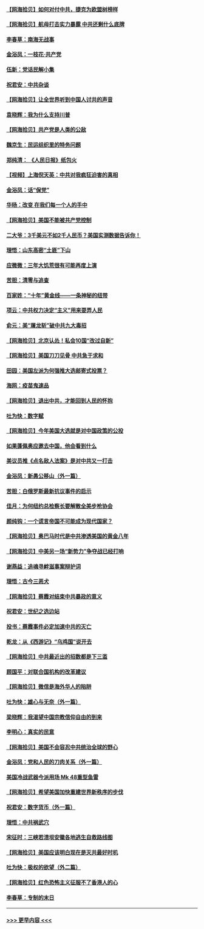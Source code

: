 #### [【网海拾贝】如何对付中共，捷克为欧盟树榜样](../pages/nsc993/n12374209.md?t=09030851) 
#### [【网海拾贝】航母打击实力暴露 中共还剩什么底牌](../pages/nsc993/n12371825.md?t=09030851) 
#### [李春草：南海无战事](../pages/nsc993/n12371159.md?t=09030851) 
#### [金浴凤：一枝花·共产党](../pages/nsc993/n12368757.md?t=09030851) 
#### [伍新：党话民解小集](../pages/nsc993/n12366907.md?t=09030851) 
#### [祝君安：中共杂谈](../pages/nsc993/n12366076.md?t=09030851) 
#### [【网海拾贝】让全世界听到中国人讨共的声音](../pages/nsc993/n12365569.md?t=09030851) 
#### [袁晓辉：我为什么支持川普](../pages/nsc993/n12362670.md?t=09030851) 
#### [【网海拾贝】共产党是人类的公敌](../pages/nsc993/n12363182.md?t=09030851) 
#### [魏京生：民运组织里的特务问题](../pages/nsc993/n12363010.md?t=09030851) 
#### [郑纯清： 《人民日报》纸包火](../pages/nsc993/n12362706.md?t=09030851) 
#### [【视频】上海倪天英：中共对我疯狂迫害的真相](../pages/nsc993/n12356341.md?t=09030851) 
#### [金浴凤：话“保党”](../pages/nsc993/n12361867.md?t=09030851) 
#### [华旸：改变 在我们每一个人的手中](../pages/nsc993/n12361774.md?t=09030851) 
#### [【网海拾贝】美国不能被共产党控制](../pages/nsc993/n12360271.md?t=09030851) 
#### [二大爷：3千美元不如2千人民币？美国实测数据告诉你！](../pages/nsc993/n12358563.md?t=09030851) 
#### [理悟：山东高密“土匪”下山](../pages/nsc993/n12358535.md?t=09030851) 
#### [应微微：三年大饥荒很有可能再度上演](../pages/nsc993/n12358523.md?t=09030851) 
#### [苦胆：清零与追查](../pages/nsc993/n12358501.md?t=09030851) 
#### [百家姓：“十年”黄金线——一条神秘的纽带](../pages/nsc993/n12358319.md?t=09030851) 
#### [项云：中共权力决定“主义”用来耍弄人民](../pages/nsc993/n12358172.md?t=09030851) 
#### [俞元：美“屠龙斩”破中共九大毒招](../pages/nsc993/n12357822.md?t=09030851) 
#### [【网海拾贝】北京认怂！私会10国“改过自新”](../pages/nsc993/n12357784.md?t=09030851) 
#### [【网海拾贝】美国刀刀见骨 中共急于求和](../pages/nsc993/n12355511.md?t=09030851) 
#### [田园：美国左派为何强推大选邮寄式投票？](../pages/nsc993/n12352963.md?t=09030851) 
#### [海网：疫苗鬼速品](../pages/nsc993/n12354438.md?t=09030851) 
#### [【网海拾贝】退出中共，才能回到人民的怀抱](../pages/nsc993/n12352634.md?t=09030851) 
#### [吐为快：数字赋](../pages/nsc993/n12352317.md?t=09030851) 
#### [【网海拾贝】今年美国大选就是对中国政策的公投](../pages/nsc993/n12350973.md?t=09030851) 
#### [如果蓬佩奥应邀去中国，他会看到什么](../pages/nsc993/n12350945.md?t=09030851) 
#### [美议员推《点名敌人法案》是对中共又一打击](../pages/nsc993/n12350765.md?t=09030851) 
#### [金浴凤：新愚公移山（外一篇）](../pages/nsc993/n12350253.md?t=09030851) 
#### [苦胆：白俄罗斯最新抗议事件的启示](../pages/nsc993/n12349989.md?t=09030851) 
#### [佳月：为何纽约总检察长要解散全美步枪协会](../pages/nsc993/n12349939.md?t=09030851) 
#### [颜纯钩：一个谎言帝国不可能成为现代国家？](../pages/nsc993/n12349898.md?t=09030851) 
#### [【网海拾贝】奥巴马时代是中共渗透美国的黄金八年](../pages/nsc993/n12349284.md?t=09030851) 
#### [【网海拾贝】中美另一场“新势力”争夺战已经打响](../pages/nsc993/n12346998.md?t=09030851) 
#### [谢燕益：追魂寻衅滋事案辩护词](../pages/nsc993/n12346892.md?t=09030851) 
#### [理悟：古今三恶犬](../pages/nsc993/n12345190.md?t=09030851) 
#### [【网海拾贝】蔡霞对结束中共暴政的意义](../pages/nsc993/n12344263.md?t=09030851) 
#### [祝君安：世纪之选边站](../pages/nsc993/n12342382.md?t=09030851) 
#### [投书：蔡霞事件必定加速中共的灭亡](../pages/nsc993/n12341881.md?t=09030851) 
#### [乾龙：从《西游记》“乌鸡国”说开去](../pages/nsc993/n12341690.md?t=09030851) 
#### [【网海拾贝】中共最近出的招数都是下三滥](../pages/nsc993/n12341593.md?t=09030851) 
#### [顾国平：对联合国机构的改革建议](../pages/nsc993/n12339928.md?t=09030851) 
#### [【网海拾贝】微信是海外华人的陷阱](../pages/nsc993/n12338868.md?t=09030851) 
#### [吐为快：雄心与无奈（外一篇）](../pages/nsc993/n12338132.md?t=09030851) 
#### [梁晓辉：我渴望中国宗教信仰自由的到来](../pages/nsc993/n12336657.md?t=09030851) 
#### [李明心：真实的民意](../pages/nsc993/n12336089.md?t=09030851) 
#### [【网海拾贝】美国不会容忍中共统治全球的野心](../pages/nsc993/n12336063.md?t=09030851) 
#### [金浴凤：党和人民的刀肉关系（外一篇）](../pages/nsc993/n12335834.md?t=09030851) 
#### [美国冷战武器今派用场 Mk 48重型鱼雷](../pages/nsc993/n12335354.md?t=09030851) 
#### [【网海拾贝】希望美国加快重建世界新秩序的步伐](../pages/nsc993/n12334224.md?t=09030851) 
#### [祝君安：数字货币（外一篇）](../pages/nsc993/n12334186.md?t=09030851) 
#### [理悟：中共祸武穴](../pages/nsc993/n12333962.md?t=09030851) 
#### [宋征时：三峡若溃坝安徽各地逃生自救路线图](../pages/nsc993/n12332450.md?t=09030851) 
#### [【网海拾贝】美国应该明白现在是灭共最好时机](../pages/nsc993/n12332313.md?t=09030851) 
#### [吐为快：极权的欲望（外二篇）](../pages/nsc993/n12332089.md?t=09030851) 
#### [【网海拾贝】红色恐怖主义征服不了香港人的心](../pages/nsc993/n12329296.md?t=09030851) 
#### [李春草：专制的末日](../pages/nsc993/n12329079.md?t=09030851) 

----
#### [ >>> 更早内容 <<< ](../indexes/nsc993-earlier.md)
